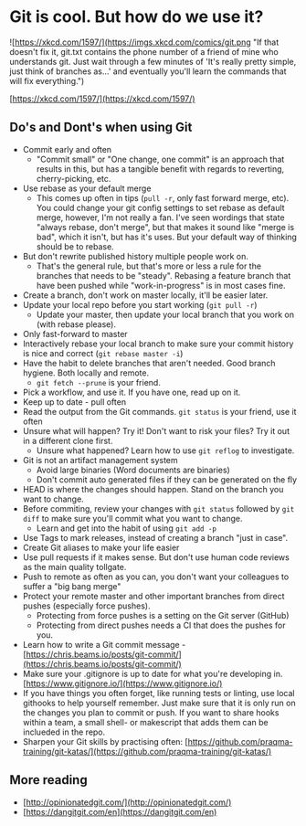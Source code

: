 
# Git is cool. But how do we use it?

![https://xkcd.com/1597/](https://imgs.xkcd.com/comics/git.png "If that doesn't fix it, git.txt contains the phone number of a friend of mine who understands git. Just wait through a few minutes of 'It's really pretty simple, just think of branches as...' and eventually you'll learn the commands that will fix everything.")

[https://xkcd.com/1597/](https://xkcd.com/1597/)

## Do's and Dont's when using Git

- Commit early and often
  - "Commit small" or "One change, one commit" is an approach that results in this, but has a tangible benefit with regards to reverting, cherry-picking, etc.
- Use rebase as your default merge
  - This comes up often in tips (`pull -r`, only fast forward merge, etc). You could change your git config settings to set rebase as default merge, however, I'm not really a fan. I've seen wordings that state "always rebase, don't merge", but that makes it sound like "merge is bad", which it isn't, but has it's uses. But your default way of thinking should be to rebase.
- But don't rewrite published history multiple people work on.
  - That's the general rule, but that's more or less a rule for the branches that needs to be "steady". Rebasing a feature branch that have been pushed while "work-in-progress" is in most cases fine.
- Create a branch, don't work on master locally, it'll be easier later.
- Update your local repo before you start working (`git pull -r`)
  - Update your master, then update your local branch that you work on (with rebase please).
- Only fast-forward to master
- Interactively rebase your local branch to make sure your commit history is nice and correct (`git rebase master -i`)
- Have the habit to delete branches that aren't needed. Good branch hygiene. Both locally and remote.
  -  `git fetch --prune` is your friend.
- Pick a workflow, and use it. If you have one, read up on it.
- Keep up to date - pull often
- Read the output from the Git commands. `git status` is your friend, use it often
- Unsure what will happen? Try it! Don't want to risk your files? Try it out in a different clone first.
  - Unsure what happened? Learn how to use `git reflog` to investigate.
- Git is not an artifact management system
  - Avoid large binaries (Word documents are binaries)
  - Don't commit auto generated files if they can be generated on the fly
- HEAD is where the changes should happen. Stand on the branch you want to change. 
- Before commiting, review your changes with `git status` followed by `git diff` to make sure you'll commit what you want to change.
  - Learn and get into the habit of using `git add -p`
- Use Tags to mark releases, instead of creating a branch "just in case".
- Create Git aliases to make your life easier
- Use pull requests if it makes sense. But don't use human code reviews as the main quality tollgate.
- Push to remote as often as you can, you don't want your colleagues to suffer a "big bang merge"
- Protect your remote master and other important branches from direct pushes (especially force pushes).
  - Protecting from force pushes is a setting on the Git server (GitHub)
  - Protecting from direct pushes needs a CI that does the pushes for you.
- Learn how to write a Git commit message - [https://chris.beams.io/posts/git-commit/](https://chris.beams.io/posts/git-commit/)
- Make sure your .gitignore is up to date for what you're developing in. [https://www.gitignore.io/](https://www.gitignore.io/)
- If you have things you often forget, like running tests or linting, use local githooks to help yourself remember. Just make sure that it is only run on the changes you plan to commit or push. If you want to share hooks within a team, a small shell- or makescript that adds them can be inclueded in the repo. 
- Sharpen your Git skills by practising often: [https://github.com/praqma-training/git-katas/](https://github.com/praqma-training/git-katas/)

## More reading

- [http://opinionatedgit.com/](http://opinionatedgit.com/)
- [https://dangitgit.com/en](https://dangitgit.com/en)
